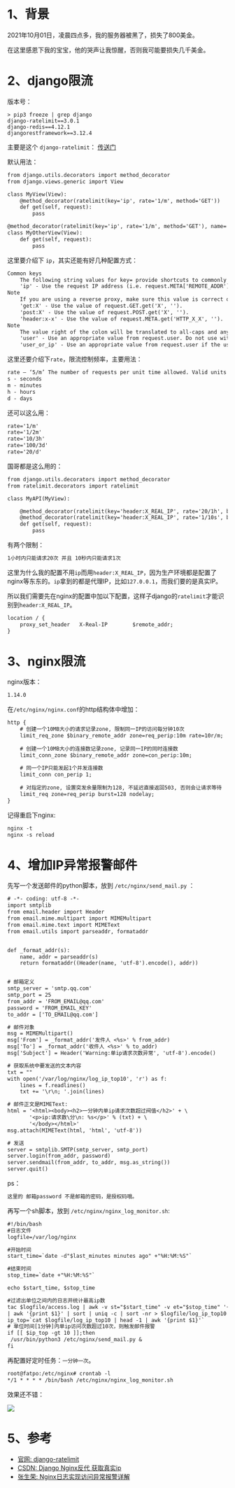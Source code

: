 # 1、背景
2021年10月01日，凌晨四点多，我的服务器被黑了，损失了800美金。

在这里感恩下我的宝宝，他的哭声让我惊醒，否则我可能要损失几千美金。

# 2、django限流
版本号：
```
> pip3 freeze | grep django
django-ratelimit==3.0.1
django-redis==4.12.1
djangorestframework==3.12.4
```
主要是这个 `django-ratelimit`： [传送门](https://django-ratelimit.readthedocs.io/en/stable/usage.html)

默认用法：
```dtd
from django.utils.decorators import method_decorator
from django.views.generic import View

class MyView(View):
    @method_decorator(ratelimit(key='ip', rate='1/m', method='GET'))
    def get(self, request):
        pass

@method_decorator(ratelimit(key='ip', rate='1/m', method='GET'), name='get')
class MyOtherView(View):
    def get(self, request):
        pass
```

这里要介绍下 `ip`，其实还能有好几种配置方式：
```dtd
Common keys
    The following string values for key= provide shortcuts to commonly used ratelimit keys:
    'ip' - Use the request IP address (i.e. request.META['REMOTE_ADDR'])
Note
    If you are using a reverse proxy, make sure this value is correct or use an appropriate header: value. See the security notes.
    'get:X' - Use the value of request.GET.get('X', '').
    'post:X' - Use the value of request.POST.get('X', '').
    'header:x-x' - Use the value of request.META.get('HTTP_X_X', '').
Note
    The value right of the colon will be translated to all-caps and any dashes will be replaced with underscores, e.g.: x-client-ip => X_CLIENT_IP.
    'user' - Use an appropriate value from request.user. Do not use with unauthenticated users.
    'user_or_ip' - Use an appropriate value from request.user if the user is authenticated, otherwise use request.META['REMOTE_ADDR'] (see the note above about reverse proxies).
```
这里还要介绍下`rate`，限流控制频率，主要用法：
```dtd
rate – ‘5/m’ The number of requests per unit time allowed. Valid units are:
s - seconds
m - minutes
h - hours
d - days
```
还可以这么用：
```dtd
rate='1/m'
rate='1/2m'
rate='10/3h'
rate='100/3d'
rate='20/d'
```

国哥都是这么用的：
```dtd
from django.utils.decorators import method_decorator
from ratelimit.decorators import ratelimit

class MyAPI(MyView):

    @method_decorator(ratelimit(key='header:X_REAL_IP', rate='20/1h', block=True))
    @method_decorator(ratelimit(key='header:X_REAL_IP', rate='1/10s', block=True))
    def get(self, request):
        pass
```
有两个限制：
```dtd
1小时内只能请求20次 并且 10秒内只能请求1次
```

这里为什么我的配置不用`ip`而用`header:X_REAL_IP`，因为生产环境都是配置了nginx等东东的。`ip`拿到的都是代理IP，比如`127.0.0.1`，而我们要的是真实IP。

所以我们需要先在nginx的配置中加以下配置，这样子django的`ratelimit`才能识别到`header:X_REAL_IP`。
```dtd
location / {
    proxy_set_header   X-Real-IP        $remote_addr;
}
```


# 3、nginx限流
nginx版本：
```dtd
1.14.0
```
在`/etc/nginx/nginx.conf`的http结构体中增加：
```dtd
http {
    # 创建一个10MB大小的请求记录zone, 限制同一IP的访问每分钟10次
    limit_req_zone $binary_remote_addr zone=req_perip:10m rate=10r/m;
    
    # 创建一个10MB大小的连接数记录zone, 记录同一IP的同时连接数
    limit_conn_zone $binary_remote_addr zone=con_perip:10m;
    
    # 同一个IP只能发起1个并发连接数
    limit_conn con_perip 1;
    
    # 对指定的zone, 设置突发余量限制为128, 不延迟直接返回503, 否则会让请求等待
    limit_req zone=req_perip burst=128 nodelay;
}
```
记得重启下nginx:
```dtd
nginx -t
nginx -s reload
```

# 4、增加IP异常报警邮件
先写一个发送邮件的python脚本，放到 `/etc/nginx/send_mail.py` ：
```dtd
# -*- coding: utf-8 -*-
import smtplib
from email.header import Header
from email.mime.multipart import MIMEMultipart
from email.mime.text import MIMEText
from email.utils import parseaddr, formataddr


def _format_addr(s):
    name, addr = parseaddr(s)
    return formataddr((Header(name, 'utf-8').encode(), addr))


# 邮箱定义
smtp_server = 'smtp.qq.com'
smtp_port = 25
from_addr = 'FROM_EMAIL@qq.com'
password = 'FROM_EMAIL_KEY'
to_addr = ['TO_EMAIL@qq.com']

# 邮件对象
msg = MIMEMultipart()
msg['From'] = _format_addr('发件人 <%s>' % from_addr)
msg['To'] = _format_addr('收件人 <%s>' % to_addr)
msg['Subject'] = Header('Warning:单ip请求次数异常', 'utf-8').encode()

# 获取系统中要发送的文本内容
txt = ""
with open('/var/log/nginx/log_ip_top10', 'r') as f:
    lines = f.readlines()
    txt += '\r\n; '.join(lines)

# 邮件正文是MIMEText:
html = '<html><body><h2>一分钟内单ip请求次数超过阀值</h2>' + \
       '<p>ip:请求数\分\n: %s</p>' % (txt) + \
       '</body></html>'
msg.attach(MIMEText(html, 'html', 'utf-8'))

# 发送
server = smtplib.SMTP(smtp_server, smtp_port)
server.login(from_addr, password)
server.sendmail(from_addr, to_addr, msg.as_string())
server.quit()
```


ps：
```dtd
这里的 邮箱password 不是邮箱的密码，是授权码哦。
```

再写一个sh脚本，放到 `/etc/nginx/nginx_log_monitor.sh`: 
```dtd
#!/bin/bash
#日志文件
logfile=/var/log/nginx

#开始时间
start_time=`date -d"$last_minutes minutes ago" +"%H:%M:%S"`

#结束时间
stop_time=`date +"%H:%M:%S"`

echo $start_time, $stop_time

#过滤出单位之间内的日志并统计最高ip数
tac $logfile/access.log | awk -v st="$start_time" -v et="$stop_time" '{t=substr($4,RSTART+14,21);if(t>=st && t<=et) {print $0}}' \
| awk '{print $1}' | sort | uniq -c | sort -nr > $logfile/log_ip_top10
ip_top=`cat $logfile/log_ip_top10 | head -1 | awk '{print $1}'`
# 单位时间[1分钟]内单ip访问次数超过10次，则触发邮件报警
if [[ $ip_top -gt 10 ]];then
 /usr/bin/python3 /etc/nginx/send_mail.py &
fi
```

再配置好定时任务：`一分钟一次`。
```dtd
root@fatpo:/etc/nginx# crontab -l
*/1 * * * * /bin/bash /etc/nginx/nginx_log_monitor.sh
```

效果还不错：

![](.IP限流的最佳实践_images/3afbb3d2.png)

# 5、参考

* [官网: django-ratelimit](https://django-ratelimit.readthedocs.io/en/stable/keys.html#keys-chapter)
* [CSDN: Django Nginx反代 获取真实ip](https://blog.csdn.net/weixin_43064185/article/details/104935777)
* [张生荣: Nginx日志实现访问异常报警详解](https://www.zhangshengrong.com/p/Ap1Z32ra0M/)
